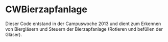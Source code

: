 CWBierzapfanlage
================

Dieser Code entstand in der Campuswoche 2013 und dient zum Erkennen von Biergläsern und Steuern der Bierzapfanlage (Rotieren und befüllen der Gläser). 
